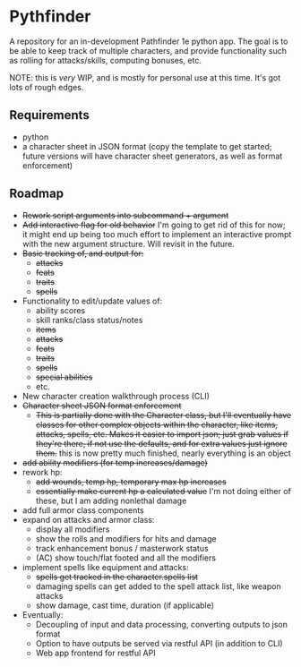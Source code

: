 # Pythfinder

A repository for an in-development Pathfinder 1e python app. The goal 
is to be able to keep track of multiple characters, and provide 
functionality such as rolling for attacks/skills, computing bonuses, 
etc.

NOTE: this is _very_ WIP, and is mostly for personal use at this time. 
It's got lots of rough edges.

## Requirements

+ python
+ a character sheet in JSON format (copy the template to get started; 
future versions will have character sheet generators, as well as format 
enforcement)

## Roadmap

+ ~~Rework script arguments into subcommand + argument~~
+ ~~Add interactive flag for old behavior~~
    I'm going to get rid of this for now; it might end up being too 
    much effort to implement an interactive prompt with the new 
    argument structure. Will revisit in the future.
+ ~~Basic tracking of, and output for:~~
    + ~~attacks~~
    + ~~feats~~
    + ~~traits~~
    + ~~spells~~
+ Functionality to edit/update values of:
    + ability scores
    + skill ranks/class status/notes
    + ~~items~~
    + ~~attacks~~
    + ~~feats~~
    + ~~traits~~
    + ~~spells~~
    + ~~special abilities~~
    + etc.
+ New character creation walkthrough process (CLI)
+ ~~Character sheet JSON format enforcement~~
    + ~~This is partially done with the Character class, but I'll 
    eventually have classes for other complex objects within the 
    character, like items, attacks, spells, etc. Makes it easier to 
    import json; just grab values if they're there, if not use the 
    defaults, and for extra values just ignore them.~~ this is now 
    pretty much finished, nearly everything is an object
+ ~~add ability modifiers (for temp increases/damage)~~
+ rework hp:
    + ~~add wounds, temp hp, temporary max hp increases~~
    + ~~essentially make current hp a calculated value~~
    I'm not doing either of these, but I am adding nonlethal damage
+ add full armor class components
+ expand on attacks and armor class:
    + display all modifiers
    + show the rolls and modifiers for hits and damage
    + track enhancement bonus / masterwork status
    + (AC) show touch/flat footed and all the modifiers
+ implement spells like equipment and attacks:
    + ~~spells get tracked in the character.spells list~~
    + damaging spells can get added to the spell attack list, like 
    weapon attacks
    + show damage, cast time, duration (if applicable)
+ Eventually:
    + Decoupling of input and data processing, converting outputs to 
    json format
    + Option to have outputs be served via restful API (in addition to 
    CLI)
    + Web app frontend for restful API
